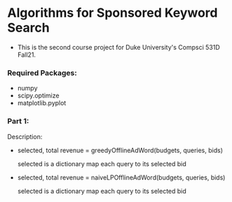 # Algorithms for Sponsored Keyword Search
- This is the second course project for Duke University's Compsci 531D Fall21.

### Required Packages:
- numpy
- scipy.optimize
- matplotlib.pyplot

### Part 1:

Description:
- selected, total revenue = greedyOfflineAdWord(budgets, queries, bids)
  
  selected is a dictionary map each query to its selected bid

- selected, total revenue = naiveLPOfflineAdWord(budgets, queries, bids)
  
  selected is a dictionary map each query to its selected bid
